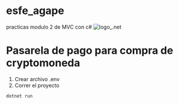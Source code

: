 # esfe_agape
practicas modulo 2 de MVC con c#
<img
 alt="logo_.net"
 src="https://www.dongee.com/tutoriales/content/images/2023/01/image-44.png"/>

# Pasarela de pago para compra de cryptomoneda

1. Crear archivo .env
2. Correr el proyecto
```
dotnet run 
```


